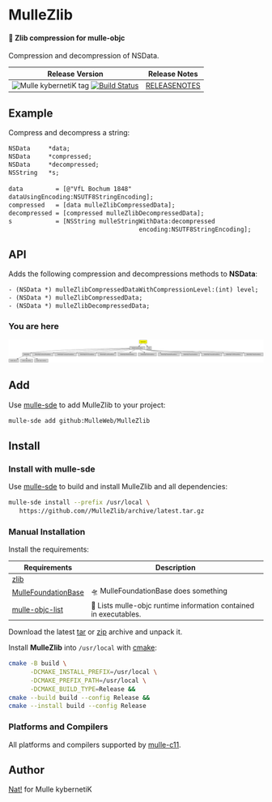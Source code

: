 # MulleZlib

#### 🐘 Zlib compression for mulle-objc

Compression and decompression of NSData.


| Release Version                                       | Release Notes
|-------------------------------------------------------|--------------
| ![Mulle kybernetiK tag](https://img.shields.io/github/tag/MulleWeb/MulleZlib.svg?branch=release) [![Build Status](https://github.com/MulleWeb/MulleZlib/workflows/CI/badge.svg?branch=release)](//github.com/MulleWeb/MulleZlib/actions) | [RELEASENOTES](RELEASENOTES.md) |





## Example

Compress and decompress a string:

``` objc
NSData     *data;
NSData     *compressed;
NSData     *decompressed;
NSString   *s;

data         = [@"VfL Bochum 1848" dataUsingEncoding:NSUTF8StringEncoding];
compressed   = [data mulleZlibCompressedData];
decompressed = [compressed mulleZlibDecompressedData];
s            = [NSString mulleStringWithData:decompressed
                                    encoding:NSUTF8StringEncoding];
```



## API

Adds the following compression and decompressions methods to **NSData**:

``` objc
- (NSData *) mulleZlibCompressedDataWithCompressionLevel:(int) level;
- (NSData *) mulleZlibCompressedData;
- (NSData *) mulleZlibDecompressedData;
```


### You are here

![Overview](overview.dot.svg)


## Add

Use [mulle-sde](//github.com/mulle-sde) to add MulleZlib to your project:

``` sh
mulle-sde add github:MulleWeb/MulleZlib
```

## Install

### Install with mulle-sde

Use [mulle-sde](//github.com/mulle-sde) to build and install MulleZlib and all dependencies:

``` sh
mulle-sde install --prefix /usr/local \
   https://github.com//MulleZlib/archive/latest.tar.gz
```

### Manual Installation

Install the requirements:

| Requirements                                 | Description
|----------------------------------------------|-----------------------
| [zlib](https://github.com/madler/zlib)             | 
| [MulleFoundationBase](https://github.com/MulleFoundation/MulleFoundationBase)             | 🛸 MulleFoundationBase does something
| [mulle-objc-list](https://github.com/mulle-objc/mulle-objc-list)             | 📒 Lists mulle-objc runtime information contained in executables.

Download the latest [tar](https://github.com/MulleWeb/MulleZlib/archive/refs/tags/latest.tar.gz) or [zip](https://github.com/MulleWeb/MulleZlib/archive/refs/tags/latest.zip) archive and unpack it.

Install **MulleZlib** into `/usr/local` with [cmake](https://cmake.org):

``` sh
cmake -B build \
      -DCMAKE_INSTALL_PREFIX=/usr/local \
      -DCMAKE_PREFIX_PATH=/usr/local \
      -DCMAKE_BUILD_TYPE=Release &&
cmake --build build --config Release &&
cmake --install build --config Release
```

### Platforms and Compilers

All platforms and compilers supported by
[mulle-c11](//github.com/mulle-c/mulle-c11).


## Author

[Nat!](https://mulle-kybernetik.com/weblog) for Mulle kybernetiK  

